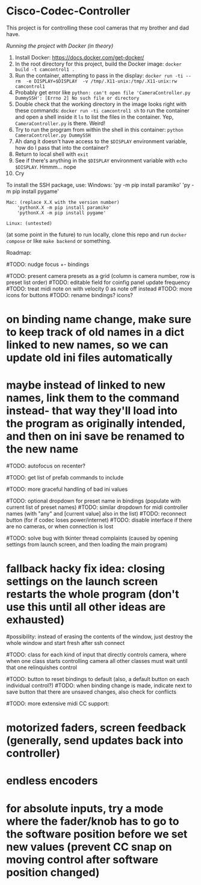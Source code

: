 # Cisco-Codec-Controller

This project is for controlling these cool cameras that my brother and dad have.

*Running the project with Docker (in theory)*
1. Install Docker: https://docs.docker.com/get-docker/
2. In the root directory for this project, build the Docker image: `docker build -t camcontrol1 .`
3. Run the container, attempting to pass in the display: `docker run -ti --rm  -e DISPLAY=$DISPLAY  -v /tmp/.X11-unix:/tmp/.X11-unix:rw  camcontrol1`
4. Probably get error like `python: can't open file 'CameraController.py DummySSH': [Errno 2] No such file or directory`
5. Double check that the working directory in the image looks right with these commands: 
    `docker run -ti camcontrol1 sh` to run the container and open a shell inside it
    `ls` to list the files in the container. Yep, `CameraController.py` is there. Weird!
6. Try to run the program from within the shell in this container: `python CameraController.py DummySSH`
7. Ah dang it doesn't have access to the `$DISPLAY` environment variable, how do I pass that into the container?
8. Return to local shell with `exit`
9. See if there's anything in the `$DISPLAY` environment variable with `echo $DISPLAY`. Hmmm... nope
10. Cry

To install the SSH package, use:
    Windows:
        'py -m pip install paramiko'
        'py -m pip install pygame'

    Mac: (replace X.X with the version number)
        'pythonX.X -m pip install paramiko'
        'pythonX.X -m pip install pygame'

    Linux: (untested)


(at some point in the future) to run locally, clone this repo and run `docker compose` or like `make backend` or something.

Roadmap:

#TODO: nudge focus +- bindings

#TODO: present camera presets as a grid (column is camera number, row is preset list order)
#TODO: editable field for coinfig panel update frequency
#TODO: treat midi note on with velocity 0 as note off instead
#TODO: more icons for buttons
#TODO: rename bindings? icons?
#   on binding name change, make sure to keep track of old names in a dict linked to new names, so we can update old ini files automatically
# maybe instead of linked to new names, link them to the command instead- that way they'll load into the program as originally intended, and then on ini save be renamed to the new name
#TODO: autofocus on recenter?

#TODO: get list of prefab commands to include

#TODO: more graceful handling of bad ini values

#TODO: optional dropdown for preset name in bindings (populate with current list of preset names)
#TODO: similar dropdown for midi controller names (with "any" and [current value] also in the list)
#TODO: reconnect button (for if codec loses power/internet)
#TODO: disable interface if there are no cameras, or when connection is lost

#TODO: solve bug with tkinter thread complaints (caused by opening settings from launch screen, and then loading the main program)
# fallback hacky fix idea: closing settings on the launch screen restarts the whole program (don't use this until all other ideas are exhausted)
#possibility: instead of erasing the contents of the window, just destroy the whole window and start fresh after ssh connect

#TODO: class for each kind of input that directly controls camera, where when one class starts controlling camera all other classes must wait until that one relinquishes control

#TODO: button to reset bindings to default (also, a default button on each individual control?)
#TODO: when binding change is made, indicate next to save button that there are unsaved changes, also check for conflicts

#TODO: more extensive midi CC support:
#   motorized faders, screen feedback (generally, send updates back into controller)
#   endless encoders
#   for absolute inputs, try a mode where the fader/knob has to go to the software position before we set new values (prevent CC snap on moving control after software position changed)

